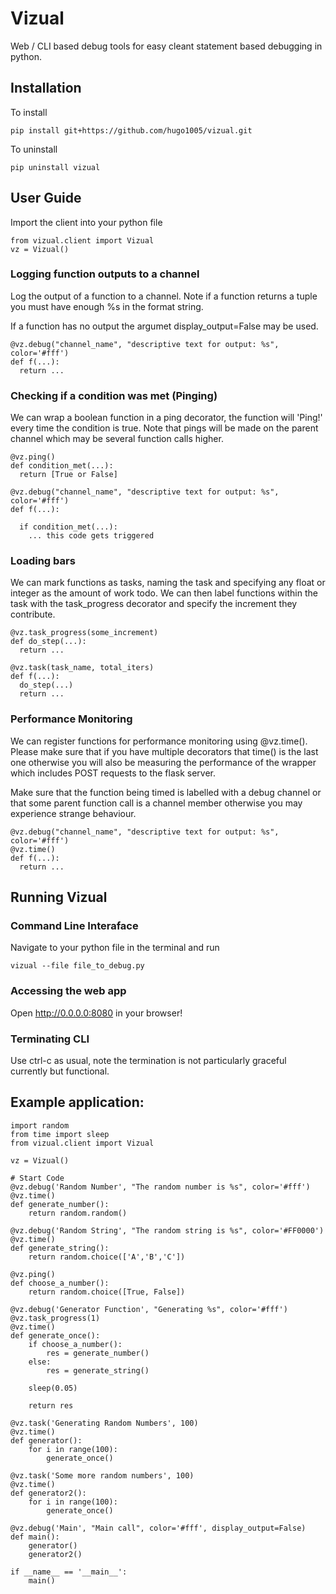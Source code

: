 # Vizual
Web / CLI based debug tools for easy cleant statement based debugging in python.

## Installation

To install
```
pip install git+https://github.com/hugo1005/vizual.git
```

To uninstall 
```
pip uninstall vizual
```

## User Guide
Import the client into your python file

```
from vizual.client import Vizual
vz = Vizual()
```

### Logging function outputs to a channel
Log the output of a function to a channel. Note if a function returns a tuple 
you must have enough %s in the format string.

If a function has no output the argumet display_output=False may be used.

```
@vz.debug("channel_name", "descriptive text for output: %s", color='#fff')
def f(...):
  return ...
```



### Checking if a condition was met (Pinging)
We can wrap a boolean function in a ping decorator, the function will 'Ping!' every time the condition is true.
Note that pings will be made on the parent channel which may be several function calls higher.

```
@vz.ping()
def condition_met(...):
  return [True or False]
  
@vz.debug("channel_name", "descriptive text for output: %s", color='#fff')
def f(...):
  
  if condition_met(...):
    ... this code gets triggered
```

### Loading bars
We can mark functions as tasks, naming the task and specifying any float or integer as the amount of work todo.
We can then label functions within the task with the task_progress decorator and specify the increment they contribute.

```
@vz.task_progress(some_increment)
def do_step(...):
  return ...

@vz.task(task_name, total_iters)
def f(...):
  do_step(...)
  return ...
```

### Performance Monitoring
We can register functions for performance monitoring using @vz.time().
Please make sure that if you have multiple decorators that time() is the last one
otherwise you will also be measuring the performance of the wrapper which includes POST
requests to the flask server. 

Make sure that the function being timed is labelled with a debug channel or that some parent function call is a channel member otherwise you may experience strange behaviour.

```
@vz.debug("channel_name", "descriptive text for output: %s", color='#fff')
@vz.time()
def f(...):
  return ...
```

## Running Vizual

### Command Line Interaface
Navigate to your python file in the terminal and run

```
vizual --file file_to_debug.py
```

### Accessing the web app
Open http://0.0.0.0:8080 in your browser!

### Terminating CLI
Use ctrl-c as usual, note the termination is not particularly graceful currently but functional.

## Example application:
```
import random
from time import sleep
from vizual.client import Vizual

vz = Vizual()

# Start Code
@vz.debug('Random Number', "The random number is %s", color='#fff')
@vz.time()
def generate_number():
    return random.random()

@vz.debug('Random String', "The random string is %s", color='#FF0000')
@vz.time()
def generate_string():
    return random.choice(['A','B','C'])

@vz.ping()
def choose_a_number():
    return random.choice([True, False])

@vz.debug('Generator Function', "Generating %s", color='#fff')
@vz.task_progress(1)
@vz.time()
def generate_once():
    if choose_a_number():
        res = generate_number()
    else:
        res = generate_string()
    
    sleep(0.05)

    return res

@vz.task('Generating Random Numbers', 100)
@vz.time()
def generator():
    for i in range(100):
        generate_once()

@vz.task('Some more random numbers', 100)
@vz.time()
def generator2():
    for i in range(100):
        generate_once()

@vz.debug('Main', "Main call", color='#fff', display_output=False)
def main():
    generator()
    generator2()

if __name__ == '__main__':
    main()
```
